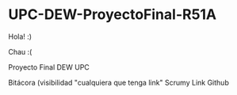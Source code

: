 UPC-DEW-ProyectoFinal-R51A
==========================

Hola! :)

Chau :(

Proyecto Final DEW UPC 

Bitácora (visibilidad "cualquiera que tenga link"
Scrumy Link
Github

